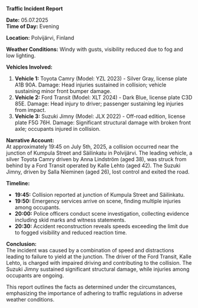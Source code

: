 

**Traffic Incident Report**

**Date:** 05.07.2025  
**Time of Day:** Evening  

**Location:** Polvijärvi, Finland  

**Weather Conditions:** Windy with gusts, visibility reduced due to fog and low lighting.  

**Vehicles Involved:**  
1. **Vehicle 1:** Toyota Camry (Model: YZL 2023) - Silver Gray, license plate A1B 90A. Damage: Head injuries sustained in collision; vehicle sustaining minor front bumper damage.  
2. **Vehicle 2:** Ford Transit (Model: XLT 2024) - Dark Blue, license plate C3D 85E. Damage: Head injury to driver; passenger sustaining leg injuries from impact.  
3. **Vehicle 3:** Suzuki Jimny (Model: JLX 2022) - Off-road edition, license plate F5G 76H. Damage: Significant structural damage with broken front axle; occupants injured in collision.  

**Narrative Account:**  
At approximately 19:45 on July 5th, 2025, a collision occurred near the junction of Kumpula Street and Säilinkatu in Polvijärvi. The leading vehicle, a silver Toyota Camry driven by Anna Lindström (aged 38), was struck from behind by a Ford Transit operated by Kalle Lehto (aged 42). The Suzuki Jimny, driven by Salla Nieminen (aged 26), lost control and exited the road.  

**Timeline:**  
- **19:45:** Collision reported at junction of Kumpula Street and Säilinkatu.  
- **19:50:** Emergency services arrive on scene, finding multiple injuries among occupants.  
- **20:00:** Police officers conduct scene investigation, collecting evidence including skid marks and witness statements.  
- **20:30:** Accident reconstruction reveals speeds exceeding the limit due to fogged visibility and reduced reaction time.  

**Conclusion:**  
The incident was caused by a combination of speed and distractions leading to failure to yield at the junction. The driver of the Ford Transit, Kalle Lehto, is charged with impaired driving and contributing to the collision. The Suzuki Jimny sustained significant structural damage, while injuries among occupants are ongoing.  

This report outlines the facts as determined under the circumstances, emphasizing the importance of adhering to traffic regulations in adverse weather conditions.